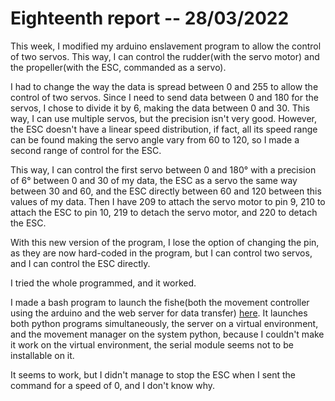 # Eighteenth report -- 28/03/2022

This week, I modified my arduino enslavement program to allow the control of two servos.
This way, I can control the rudder(with the servo motor) and the propeller(with the ESC, commanded as a servo).

I had to change the way the data is spread between 0 and 255 to allow the control of two servos.
Since I need to send data between 0 and 180 for the servos, I chose to divide it by 6, making the data between 0 and 30.
This way, I can use multiple servos, but the precision isn't very good.
However, the ESC doesn't have a linear speed distribution, if fact, all its speed range can be found making the servo angle vary from 60 to 120, so I made a second range of control for the ESC.

This way, I can control the first servo between 0 and 180° with a precision of 6° between 0 and 30 of my data, the ESC as a servo the same way between 30 and 60, and the ESC directly between 60 and 120 between this values of my data.
Then I have 209 to attach the servo motor to pin 9, 210 to attach the ESC to pin 10, 219 to detach the servo motor, and 220 to detach the ESC.

With this new version of the program, I lose the option of changing the pin, as they are now hard-coded in the program, but I can control two servos, and I can control the ESC directly.

I tried the whole programmed, and it worked.


I made a bash program to launch the fishe(both the movement controller using the arduino and the web server for data transfer) [here](../../Codes/fishe_manager/runfishe.sh).
It launches both python programs simultaneously, the server on a virtual environment, and the movement manager on the system python, because I couldn't make it work on the virtual environment, the serial module seems not to be installable on it.

It seems to work, but I didn't manage to stop the ESC when I sent the command for a speed of 0, and I don't know why.
